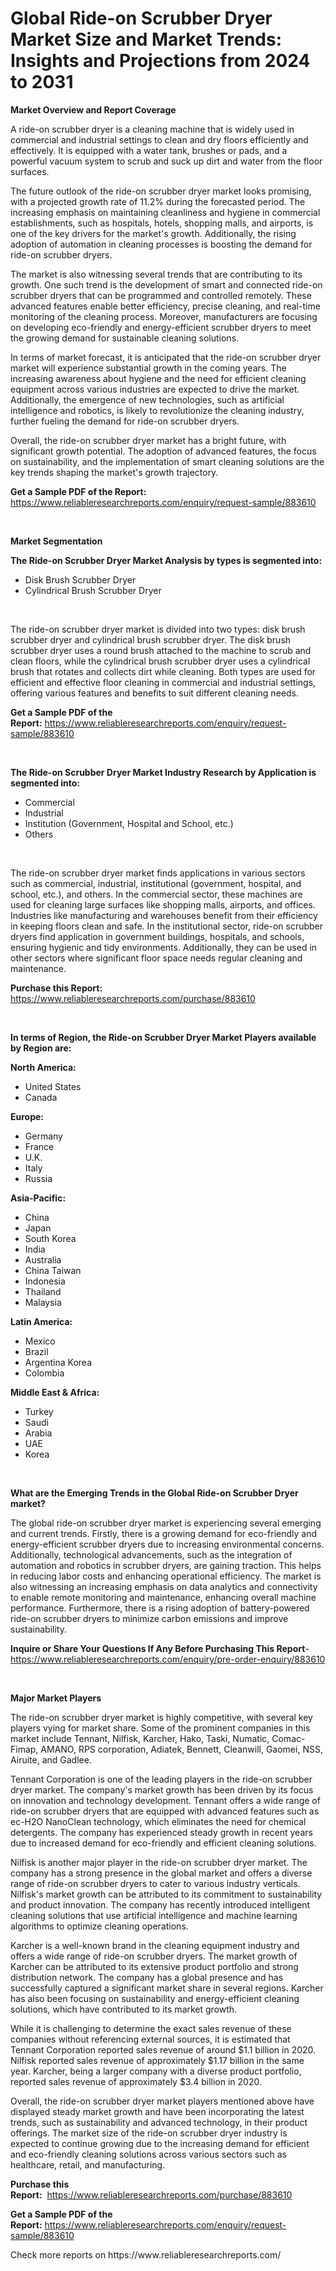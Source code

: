 <p><h1>Global Ride-on Scrubber Dryer Market Size and Market Trends: Insights and Projections from 2024 to 2031</h1></p><p><strong>Market Overview and Report Coverage</strong></p>
<p><p>A ride-on scrubber dryer is a cleaning machine that is widely used in commercial and industrial settings to clean and dry floors efficiently and effectively. It is equipped with a water tank, brushes or pads, and a powerful vacuum system to scrub and suck up dirt and water from the floor surfaces.</p><p>The future outlook of the ride-on scrubber dryer market looks promising, with a projected growth rate of 11.2% during the forecasted period. The increasing emphasis on maintaining cleanliness and hygiene in commercial establishments, such as hospitals, hotels, shopping malls, and airports, is one of the key drivers for the market's growth. Additionally, the rising adoption of automation in cleaning processes is boosting the demand for ride-on scrubber dryers.</p><p>The market is also witnessing several trends that are contributing to its growth. One such trend is the development of smart and connected ride-on scrubber dryers that can be programmed and controlled remotely. These advanced features enable better efficiency, precise cleaning, and real-time monitoring of the cleaning process. Moreover, manufacturers are focusing on developing eco-friendly and energy-efficient scrubber dryers to meet the growing demand for sustainable cleaning solutions.</p><p>In terms of market forecast, it is anticipated that the ride-on scrubber dryer market will experience substantial growth in the coming years. The increasing awareness about hygiene and the need for efficient cleaning equipment across various industries are expected to drive the market. Additionally, the emergence of new technologies, such as artificial intelligence and robotics, is likely to revolutionize the cleaning industry, further fueling the demand for ride-on scrubber dryers.</p><p>Overall, the ride-on scrubber dryer market has a bright future, with significant growth potential. The adoption of advanced features, the focus on sustainability, and the implementation of smart cleaning solutions are the key trends shaping the market's growth trajectory.</p></p>
<p><strong>Get a Sample PDF of the Report:</strong> <a href="https://www.reliableresearchreports.com/enquiry/request-sample/883610">https://www.reliableresearchreports.com/enquiry/request-sample/883610</a></p>
<p>&nbsp;</p>
<p><strong>Market Segmentation</strong></p>
<p><strong>The Ride-on Scrubber Dryer Market Analysis by types is segmented into:</strong></p>
<p><ul><li>Disk Brush Scrubber Dryer</li><li>Cylindrical Brush Scrubber Dryer</li></ul></p>
<p>&nbsp;</p>
<p><p>The ride-on scrubber dryer market is divided into two types: disk brush scrubber dryer and cylindrical brush scrubber dryer. The disk brush scrubber dryer uses a round brush attached to the machine to scrub and clean floors, while the cylindrical brush scrubber dryer uses a cylindrical brush that rotates and collects dirt while cleaning. Both types are used for efficient and effective floor cleaning in commercial and industrial settings, offering various features and benefits to suit different cleaning needs.</p></p>
<p><strong>Get a Sample PDF of the Report:</strong>&nbsp;<a href="https://www.reliableresearchreports.com/enquiry/request-sample/883610">https://www.reliableresearchreports.com/enquiry/request-sample/883610</a></p>
<p>&nbsp;</p>
<p><strong>The Ride-on Scrubber Dryer Market Industry Research by Application is segmented into:</strong></p>
<p><ul><li>Commercial</li><li>Industrial</li><li>Institution (Government, Hospital and School, etc.)</li><li>Others</li></ul></p>
<p>&nbsp;</p>
<p><p>The ride-on scrubber dryer market finds applications in various sectors such as commercial, industrial, institutional (government, hospital, and school, etc.), and others. In the commercial sector, these machines are used for cleaning large surfaces like shopping malls, airports, and offices. Industries like manufacturing and warehouses benefit from their efficiency in keeping floors clean and safe. In the institutional sector, ride-on scrubber dryers find application in government buildings, hospitals, and schools, ensuring hygienic and tidy environments. Additionally, they can be used in other sectors where significant floor space needs regular cleaning and maintenance.</p></p>
<p><strong>Purchase this Report:</strong>&nbsp; <a href="https://www.reliableresearchreports.com/purchase/883610">https://www.reliableresearchreports.com/purchase/883610</a></p>
<p>&nbsp;</p>
<p><strong>In terms of Region, the Ride-on Scrubber Dryer Market Players available by Region are:</strong></p>
<p>
    <p> <strong> North America: </strong>
        <ul>
            <li>United States</li>
            <li>Canada</li>
        </ul>
        </p> 
    <p> <strong> Europe: </strong>
        <ul>
            <li>Germany</li>
            <li>France</li>
            <li>U.K.</li>
            <li>Italy</li>
            <li>Russia</li>
        </ul>
        </p> 
    <p> <strong> Asia-Pacific: </strong>
        <ul>
            <li>China</li>
            <li>Japan</li>
            <li>South Korea</li>
            <li>India</li>
            <li>Australia</li>
            <li>China Taiwan</li>
            <li>Indonesia</li>
            <li>Thailand</li>
            <li>Malaysia</li>
        </ul>
        </p> 
    <p> <strong> Latin America: </strong>
        <ul>
            <li>Mexico</li>
            <li>Brazil</li>
            <li>Argentina Korea</li>
            <li>Colombia</li>
        </ul>
        </p> 
    <p> <strong> Middle East & Africa: </strong>
        <ul>
            <li>Turkey</li>
            <li>Saudi</li>
            <li>Arabia</li>
            <li>UAE</li>
            <li>Korea</li>
        </ul>
    </p>
    </p>
<p>&nbsp;</p>
<p><strong>What are the Emerging Trends in the Global Ride-on Scrubber Dryer market?</strong></p>
<p><p>The global ride-on scrubber dryer market is experiencing several emerging and current trends. Firstly, there is a growing demand for eco-friendly and energy-efficient scrubber dryers due to increasing environmental concerns. Additionally, technological advancements, such as the integration of automation and robotics in scrubber dryers, are gaining traction. This helps in reducing labor costs and enhancing operational efficiency. The market is also witnessing an increasing emphasis on data analytics and connectivity to enable remote monitoring and maintenance, enhancing overall machine performance. Furthermore, there is a rising adoption of battery-powered ride-on scrubber dryers to minimize carbon emissions and improve sustainability.</p></p>
<p><strong>Inquire or Share Your Questions If Any Before Purchasing This Report</strong>- <a href="https://www.reliableresearchreports.com/enquiry/pre-order-enquiry/883610">https://www.reliableresearchreports.com/enquiry/pre-order-enquiry/883610</a></p>
<p>&nbsp;</p>
<p><strong>Major Market Players</strong></p>
<p><p>The ride-on scrubber dryer market is highly competitive, with several key players vying for market share. Some of the prominent companies in this market include Tennant, Nilfisk, Karcher, Hako, Taski, Numatic, Comac-Fimap, AMANO, RPS corporation, Adiatek, Bennett, Cleanwill, Gaomei, NSS, Airuite, and Gadlee.</p><p>Tennant Corporation is one of the leading players in the ride-on scrubber dryer market. The company's market growth has been driven by its focus on innovation and technology development. Tennant offers a wide range of ride-on scrubber dryers that are equipped with advanced features such as ec-H2O NanoClean technology, which eliminates the need for chemical detergents. The company has experienced steady growth in recent years due to increased demand for eco-friendly and efficient cleaning solutions.</p><p>Nilfisk is another major player in the ride-on scrubber dryer market. The company has a strong presence in the global market and offers a diverse range of ride-on scrubber dryers to cater to various industry verticals. Nilfisk's market growth can be attributed to its commitment to sustainability and product innovation. The company has recently introduced intelligent cleaning solutions that use artificial intelligence and machine learning algorithms to optimize cleaning operations.</p><p>Karcher is a well-known brand in the cleaning equipment industry and offers a wide range of ride-on scrubber dryers. The market growth of Karcher can be attributed to its extensive product portfolio and strong distribution network. The company has a global presence and has successfully captured a significant market share in several regions. Karcher has also been focusing on sustainability and energy-efficient cleaning solutions, which have contributed to its market growth.</p><p>While it is challenging to determine the exact sales revenue of these companies without referencing external sources, it is estimated that Tennant Corporation reported sales revenue of around $1.1 billion in 2020. Nilfisk reported sales revenue of approximately $1.17 billion in the same year. Karcher, being a larger company with a diverse product portfolio, reported sales revenue of approximately $3.4 billion in 2020.</p><p>Overall, the ride-on scrubber dryer market players mentioned above have displayed steady market growth and have been incorporating the latest trends, such as sustainability and advanced technology, in their product offerings. The market size of the ride-on scrubber dryer industry is expected to continue growing due to the increasing demand for efficient and eco-friendly cleaning solutions across various sectors such as healthcare, retail, and manufacturing.</p></p>
<p><strong>Purchase this Report:</strong>&nbsp;&nbsp;<a href="https://www.reliableresearchreports.com/purchase/883610">https://www.reliableresearchreports.com/purchase/883610</a></p>
<p></p>
<p><strong>Get a Sample PDF of the Report:</strong>&nbsp;<a href="https://www.reliableresearchreports.com/enquiry/request-sample/883610">https://www.reliableresearchreports.com/enquiry/request-sample/883610</a></p>
<p>Check more reports on https://www.reliableresearchreports.com/</p>